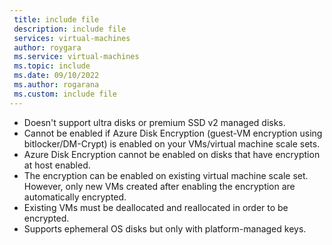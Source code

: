 ```yaml
---
 title: include file
 description: include file
 services: virtual-machines
 author: roygara
 ms.service: virtual-machines
 ms.topic: include
 ms.date: 09/10/2022
 ms.author: rogarana
 ms.custom: include file
---
```

- Doesn't support ultra disks or premium SSD v2 managed disks.
- Cannot be enabled if Azure Disk Encryption (guest-VM encryption using bitlocker/DM-Crypt) is enabled on your VMs/virtual machine scale sets.
- Azure Disk Encryption cannot be enabled on disks that have encryption at host enabled.
- The encryption can be enabled on existing virtual machine scale set. However, only new VMs created after enabling the encryption are automatically encrypted.
- Existing VMs must be deallocated and reallocated in order to be encrypted.
- Supports ephemeral OS disks but only with platform-managed keys.
